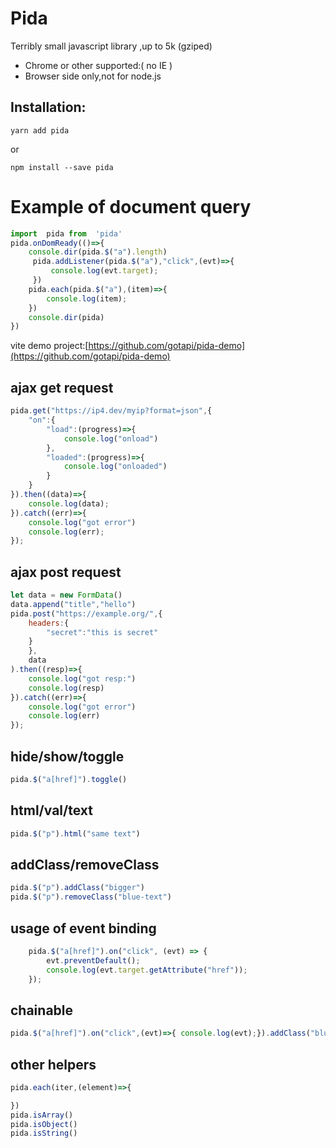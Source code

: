 # Pida 

Terribly small javascript library ,up to 5k (gziped)

- Chrome or other supported:( no IE )
- Browser side only,not for node.js
 

## Installation:
```shell
yarn add pida
```
or 
```shell
npm install --save pida
```



# Example of document query

```javascript
import  pida from  'pida'
pida.onDomReady(()=>{
    console.dir(pida.$("a").length)
     pida.addListener(pida.$("a"),"click",(evt)=>{
         console.log(evt.target);
     })
    pida.each(pida.$("a"),(item)=>{
        console.log(item);
    })
    console.dir(pida)
})
```

vite demo project:[https://github.com/gotapi/pida-demo](https://github.com/gotapi/pida-demo)



## ajax get request

```javascript
pida.get("https://ip4.dev/myip?format=json",{
    "on":{
        "load":(progress)=>{
            console.log("onload")
        },
        "loaded":(progress)=>{
            console.log("onloaded")    
        }
    }
}).then((data)=>{
    console.log(data);
}).catch((err)=>{
    console.log("got error")
    console.log(err);
});
```
## ajax post request
```javascript
let data = new FormData()
data.append("title","hello")
pida.post("https://example.org/",{
    headers:{
        "secret":"this is secret"
    }
    },
    data
).then((resp)=>{
    console.log("got resp:")
    console.log(resp)
}).catch((err)=>{
    console.log("got error")
    console.log(err)
});
```

## hide/show/toggle

```javascript
pida.$("a[href]").toggle()
```

## html/val/text
```javascript
pida.$("p").html("same text")
```

## addClass/removeClass

```javascript
pida.$("p").addClass("bigger")
pida.$("p").removeClass("blue-text")
```

## usage of event binding

```javascript
    pida.$("a[href]").on("click", (evt) => {
        evt.preventDefault();
        console.log(evt.target.getAttribute("href"));
    });
```


## chainable

```javascript
pida.$("a[href]").on("click",(evt)=>{ console.log(evt);}).addClass("blue").addClass("bigger")
```

## other helpers 
```javascript
pida.each(iter,(element)=>{

})
pida.isArray()
pida.isObject()
pida.isString()
```
